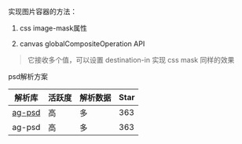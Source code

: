 实现图片容器的方法：

1. css image-mask属性

2. canvas globalCompositeOperation API

> 它接收多个值，可以设置 destination-in 实现 css mask 同样的效果


psd解析方案


| 解析库 | 活跃度 | 解析数据 | Star |
| --- | --- | --- | --- |
| [ag-psd](https://github.com/Agamnentzar/ag-psd) | 高 | 多 | 363 |
| ag-psd | 高 | 多 | 363 |
